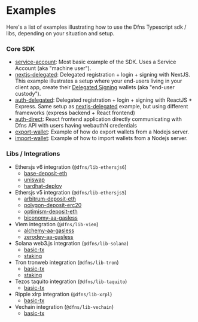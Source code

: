 # Examples

Here's a list of examples illustrating how to use the Dfns Typescript sdk / libs, depending on your situation and setup.

### Core SDK

* [service-account](./sdk/service-account): Most basic example of the SDK. Uses a Service Account (aka "machine user").
* [nextjs-delegated](./sdk/nextjs-delegated): Delegated registration + login + signing with NextJS. This example illustrates a setup where your end-users living in your client app, create their [Delegated Signing](https://docs.dfns.co/dfns-docs/advanced-topics/delegated-signing) wallets (aka "end-user custody").
* [auth-delegated](./sdk/auth-delegated): Delegated registration + login + signing with ReactJS + Express. Same setup as [nextjs-delegated](./sdk/nextjs-delegated) example, but using different frameworks (express backend + React frontend)
* [auth-direct](./sdk/auth-direct/): React frontend application directly communicating with Dfns API with users having webauthN credentials
* [export-wallet](./sdk/export-wallet): Example of how do export wallets from a Nodejs server.
* [import-wallet](./sdk/import-wallet): Example of how to import wallets from a Nodejs server.

### Libs / Integrations

* Ethersjs v6 integration (`@dfns/lib-ethersjs6`)
  * [base-deposit-eth](./libs/ethersjs/v6/base-deposit-eth)
  * [uniswap](./libs/ethersjs/v6/uniswap)
  * [hardhat-deploy](./libs/ethersjs/v6/hardhat-deploy)
* Ethersjs v5 integration  (`@dfns/lib-ethersjs5`)
  * [arbitrum-deposit-eth](./libs/ethersjs/v5/arbitrum-deposit-eth)
  * [polygon-deposit-erc20](./libs/ethersjs/v5/polygon-deposit-erc20)
  * [optimism-deposit-eth](./libs/ethersjs/v5/optimism-deposit-eth)
  * [biconomy-aa-gasless](./libs/ethersjs/v5/biconomy-aa-gasless)
* Viem integration (`@dfns/lib-viem`)
  * [alchemy-aa-gasless](./libs/viem/alchemy-aa-gasless)
  * [zerodev-aa-gasless](./libs/viem/zerodev-aa-gasless)
* Solana web3.js integration (`@dfns/lib-solana`)
  * [basic-tx](./libs/solana/basic-tx)
  * [staking](./libs/solana/staking)
* Tron tronweb integration (`@dfns/lib-tron`)
  * [basic-tx](./libs/tron/basic-tx)
  * [staking](./libs/tron/staking)
* Tezos taquito integration (`@dfns/lib-taquito`)
  * [basic-tx](./libs/taquito/basic-tx)
* Ripple xlrp integration (`@dfns/lib-xrpl`)
  * [basic-tx](./libs/xrpl/basic-tx)
* Vechain integration (`@dfns/lib-vechain`)
  * [basic-tx](./libs/vechain/basic-tx)
